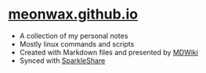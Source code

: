 # [meonwax.github.io](https://meonwax.github.io)

* A collection of my personal notes
* Mostly linux commands and scripts
* Created with Markdown files and presented by [MDWiki](https://github.com/Dynalon/mdwiki)
* Synced with [SparkleShare](https://github.com/hbons/SparkleShare)
